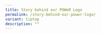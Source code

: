```yaml
---
title: Story behind our POWeR Logo
permalink: /story-behind-our-power-logo/
variant: tiptap
description: ""
---
```

